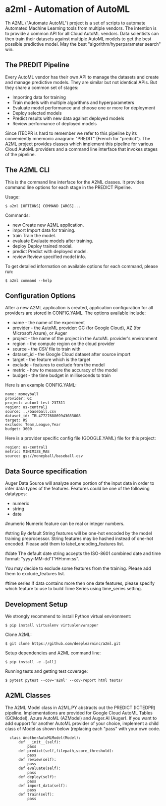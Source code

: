# a2ml - Automation of AutoML
Th A2ML ("Automate AutoML") project is a set of scripts to automate Automated Machine Learning tools from multiple vendors. The intention is to provide a common API for all Cloud AutoML vendors.  Data scientists can then train their datasets against multiple AutoML models to get the best possible predictive model.  May the best "algorithm/hyperparameter search" win.

## The PREDIT Pipeline
Every AutoML vendor has their own API to manage the datasets and create and
manage predictive models.  They are similar but not identical APIs.  But they share a
common set of stages:
* Importing data for training
* Train models with multiple algorithms and hyperparameters
* Evaluate model performance and choose one or more for deployment
* Deploy selected models
* Predict results with new data against deployed models
* Review performance of deployed models

Since ITEDPR is hard to remember we refer to this pipeline by its conveniently mnemonic anagram: "PREDIT" (French
for "predict"). The A2ML project provides classes which implement this pipeline for various Cloud AutoML providers
and a command line interface that invokes stages of the pipeline.


## The A2ML CLI

This is the command line interface for the A2ML classes. It provides command line options
for each stage in the PREDICT Pipeline.

Usage:
```
$ a2ml [OPTIONS] COMMAND [ARGS]...
```
Commands:
* new       Create new A2ML application.
* import    Import data for training.
* train     Train the model.
* evaluate  Evaluate models after training.
* deploy    Deploy trained model.
* predict   Predict with deployed model.
* review    Review specified model info.

To get detailed information on available options for each command, please run:

```
$ a2ml command --help
```

## Configuration Options

After a new A2ML application is created, application configuration for all providers are stored in CONFIG.YAML. The options available include:
* name - the name of the experiment
* provider - the AutoML provider: GC (for Google Cloud), AZ (for Microsoft Azure), or Auger
* project - the name of the project in the AutoML provider's environment
* region - the compute region on the cloud provider
* source - the CSV file to train with
* dataset_id - the Google Cloud dataset after source import
* target - the feature which is the target
* exclude - features to exclude from the model
* metric - how to measure the accuracy of the model
* budget - the time budget in milliseconds to train

Here is an example CONFIG.YAML:

```
name: moneyball
provider: GC
project: automl-test-237311
region: us-central1
source: ../baseball.csv
dataset_id: TBL4772768869943083008
target: RS
exclude: Team,League,Year
budget: 3600
```
Here is a provider specific config file (GOOGLE.YAML) file for this project:
```
region: us-central1
metric: MINIMIZE_MAE
source: gs://moneyball/baseball.csv
```

## Data Source specification
Auger Data Source will analyze some portion of the input data in order to infer data
types of the features. Features could be one of the following datatypes:
- numeric
- string
- date

#numeric
Numeric feature can be real or integer numbers.

#string
By default String features will be one-hot encoded by the model training preprocessor.
String features may be hashed instead of one-hot encoded.
Please add them to label_encoding_features list.

#date
The default date string accepts the ISO-8601 combined date and time format: "yyyy-MM-dd'T'HH:mm:ss".

You may decide to exclude some features from the training.
Please add them to exclude_features list.

#time series
If data contains more then one date features, please specify which feature to
use to build Time Series using time_series setting.

## Development Setup

We strongly recommend to install Python virtual environment:

```
$ pip install virtualenv virtualenvwrapper
```

Clone A2ML:

```
$ git clone https://github.com/deeplearninc/a2ml.git
```

Setup dependencies and A2ML command line:

```
$ pip install -e .[all]
```

Running tests and getting test coverage:

```
$ pytest pytest --cov='a2ml' --cov-report html tests/  
```

## A2ML Classes
The A2ML Model class in A2ML.PY abstracts out the PREDICT (ICTEDPR) pipeline.  Implementations are provided for Google Cloud AutoML Tables (GCModel), Azure AutoML (AZModel) and Auger.AI (Auger). If you want to add support for another AutoML provider of your choice, implement a child class of Model as shown below (replacing each "pass" with your own code.

```
  class AnotherAutoMLModel(Model):  
      def __init__(self):
          pass     
      def predict(self,filepath,score_threshold):
          pass
      def review(self):
          pass
      def evaluate(self):
          pass
      def deploy(self):
          pass
      def import_data(self):
          pass
      def train(self):
          pass
```
